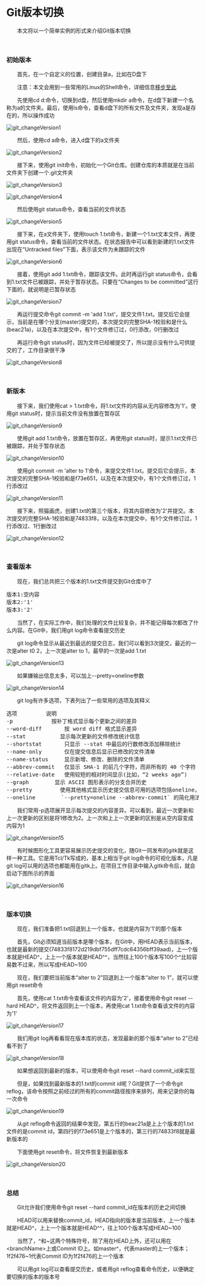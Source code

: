 # Git版本切换

&emsp;&emsp;本文将以一个简单实例的形式来介绍Git版本切换

&nbsp;

### 初始版本

&emsp;&emsp;首先，在一个自定义的位置，创建目录a，比如在D盘下

&emsp;&emsp;注意：本文会用到一些常用的Linux的Shell命令，详细信息[移步至此](http://www.cnblogs.com/xiaohuochai/p/6657396.html)

&emsp;&emsp;先使用cd d:命令，切换到d盘，然后使用mkdir a命令，在d盘下新建一个名称为a的文件夹。最后，使用ls命令，查看d盘下的所有文件及文件夹，发现a是存在的，所以操作成功


![git_changeVersion1](https://pic.xiaohuochai.site/blog/git_changeVersion1.png)


&emsp;&emsp;然后，使用cd a命令，进入d盘下的a文件夹


![git_changeVersion2](https://pic.xiaohuochai.site/blog/git_changeVersion2.png)


&emsp;&emsp;接下来，使用git init命令，初始化一个Git仓库。创建仓库的本质就是在当前文件夹下创建一个.git文件夹


![git_changeVersion3](https://pic.xiaohuochai.site/blog/git_changeVersion3.png)


![git_changeVersion4](https://pic.xiaohuochai.site/blog/git_changeVersion4.png)


&emsp;&emsp;然后使用git status命令，查看当前的文件状态


![git_changeVersion5](https://pic.xiaohuochai.site/blog/git_changeVersion5.png)


&emsp;&emsp;接下来，在a文件夹下，使用touch 1.txt命令，新建一个1.txt文本文件，再使用git status命令，查看当前的文件状态。在状态报告中可以看到新建的1.txt文件出现在&ldquo;Untracked files&rdquo;下面，表示该文件为未跟踪的文件


![git_changeVersion6](https://pic.xiaohuochai.site/blog/git_changeVersion6.png)


&emsp;&emsp;接着，使用git add 1.txt命令，跟踪该文件。此时再运行git status命令，会看到1.txt文件已被跟踪，并处于暂存状态。只要在&ldquo;Changes to be committed&rdquo;这行下面的，就说明是已暂存状态


![git_changeVersion7](https://pic.xiaohuochai.site/blog/git_changeVersion7.png)


&emsp;&emsp;再运行提交命令git commit -m 'add 1.txt'，提交文件1.txt。提交后它会提示，当前是在哪个分支(master)提交的，本次提交的完整SHA-1校验和是什么(beac21a)，以及在本次提交中，有1个文件修订过，0行添改，0行删改过

&emsp;&emsp;再运行命令git status时，因为文件已经被提交了，所以提示没有什么可供提交的了，工作目录很干净


![git_changeVersion8](https://pic.xiaohuochai.site/blog/git_changeVersion8.png)


&nbsp;

### 新版本

&emsp;&emsp;接下来，我们使用cat &gt; 1.txt命令，将1.txt文件的内容从无内容修改为'1'。使用git status时，提示当前文件没有放置在暂存区


![git_changeVersion9](https://pic.xiaohuochai.site/blog/git_changeVersion9.png)


&emsp;&emsp;使用git add 1.txt命令，放置在暂存区，再使用git status时，提示1.txt文件已被跟踪，并处于暂存状态


![git_changeVersion10](https://pic.xiaohuochai.site/blog/git_changeVersion10.png)


&emsp;&emsp;使用git commit -m 'alter to 1'命令，来提交文件1.txt。提交后它会提示，本次提交的完整SHA-1校验和是f73e651，以及在本次提交中，有1个文件修订过，1行添改过


![git_changeVersion11](https://pic.xiaohuochai.site/blog/git_changeVersion11.png)


&emsp;&emsp;接下来，照猫画虎，创建1.txt的第三个版本，将其内容修改为'2'并提交。本次提交的完整SHA-1校验和是74833f8，以及在本次提交中，有1个文件修订过，1行添改过、1行删改过


![git_changeVersion12](https://pic.xiaohuochai.site/blog/git_changeVersion12.png)


&nbsp;

### 查看版本

&emsp;&emsp;现在，我们总共把三个版本的1.txt文件提交到Git仓库中了

<div>
<pre>版本1:空内容
版本2:'1'
版本3:'2'</pre>
</div>

&emsp;&emsp;当然了，在实际工作中，我们处理的文件比较复杂，并不能记得每次都改了什么内容。在Git中，我们用git log命令查看提交历史

&emsp;&emsp;git log命令显示从最近到最远的提交日志，我们可以看到3次提交，最近的一次是alter t0 2，上一次是alter to 1，最早的一次是add 1.txt


![git_changeVersion13](https://pic.xiaohuochai.site/blog/git_changeVersion13.png)


&emsp;&emsp;如果嫌输出信息太多，可以加上--pretty=oneline参数


![git_changeVersion14](https://pic.xiaohuochai.site/blog/git_changeVersion14.png)


&emsp;&emsp;git log有许多选项，下表列出了一些常用的选项及其释义

<div>
<pre>选项 &emsp;&emsp;&emsp;&emsp;&emsp;&emsp;&emsp;&emsp;说明
-p    &emsp;&emsp;&emsp;&emsp;&emsp;&emsp;  按补丁格式显示每个更新之间的差异
--word-diff       按 word diff 格式显示差异
--stat    &emsp;&emsp;　   显示每次更新的文件修改统计信息
--shortstat       只显示 --stat 中最后的行数修改添加移除统计
--name-only       仅在提交信息后显示已修改的文件清单
--name-status     显示新增、修改、删除的文件清单
--abbrev-commit   仅显示 SHA-1 的前几个字符，而非所有的 40 个字符
--relative-date   使用较短的相对时间显示(比如，&ldquo;2 weeks ago&rdquo;)
--graph    &emsp;&emsp;&emsp;&emsp;显示 ASCII 图形表示的分支合并历史
--pretty    &emsp;&emsp;　 使用其他格式显示历史提交信息可用的选项包括oneline，short，full，fuller 和format(后跟指定格式)
--oneline        `--pretty=oneline --abbrev-commit` 的简化用法</pre>
</div>

&emsp;&emsp;我们常用-p选项展开显示每次提交的内容差异。可以看到，最近一次更新和上一次更新的区别是将1修改为2。上一次和上上一次更新的区别是从空内容变成内容为1


![git_changeVersion15](https://pic.xiaohuochai.site/blog/git_changeVersion15.png)


&emsp;&emsp;有时候图形化工具更容易展示历史提交的变化，随Git一同发布的gitk就是这样一种工具。它是用Tcl/Tk写成的，基本上相当于git log命令的可视化版本，凡是git log可以用的选项也都能用在gitk上。在项目工作目录中输入gitk命令后，就会启动下图所示的界面


![git_changeVersion16](https://pic.xiaohuochai.site/blog/git_changeVersion16.png)


&nbsp;

### 版本切换

&emsp;&emsp;现在，我们准备把1.txt回退到上一个版本，也就是内容为'1'的那个版本

&emsp;&emsp;首先，Git必须知道当前版本是哪个版本，在Git中，用HEAD表示当前版本，也就是最新的提交(74833f8172d219dbf755dff7cdc64356bff39aad)，上一个版本就是HEAD^，上上一个版本就是HEAD^^，当然往上100个版本写100个^比较容易数不过来，所以写成HEAD~100

&emsp;&emsp;现在，我们要把当前版本&ldquo;alter to 2&rdquo;回退到上一个版本&ldquo;alter to 1&rdquo;，就可以使用git reset命令

&emsp;&emsp;首先，使用cat 1.txt命令查看该文件的内容为'2'，接着使用命令git reset --hard HEAD^，将文件返回到上一个版本，再使用cat 1.txt命令查看该文件的内容为'1'


![git_changeVersion17](https://pic.xiaohuochai.site/blog/git_changeVersion17.png)


&emsp;&emsp;我们用git log再看看现在版本库的状态，发现最新的那个版本&ldquo;alter to 2&rdquo;已经看不到了


![git_changeVersion18](https://pic.xiaohuochai.site/blog/git_changeVersion18.png)


&emsp;&emsp;如果想返回到最新的版本，可以使用命令git reset --hard commit_id来实现

&emsp;&emsp;但是，如果找到最新版本的1.txt的commit id呢？Git提供了一个命令git reflog，该命令按照之前经过的所有的commit路径按序来排列，用来记录你的每一次命令


![git_changeVersion19](https://pic.xiaohuochai.site/blog/git_changeVersion19.png)


&emsp;&emsp;从git reflog命令返回的结果中发现，第五行的beac21a是上上个版本的1.txt文件的是commit id，第四行的f73e651是上个版本的，第三行的74833f8就是最新版本的

&emsp;&emsp;下面使用git reset命令，将文件恢复到最新版本


![git_changeVersion20](https://pic.xiaohuochai.site/blog/git_changeVersion20.png)


&nbsp;

### 总结

&emsp;&emsp;Git允许我们使用命令git reset --hard commit_id在版本的历史之间切换

&emsp;&emsp;HEAD可以用来替换commit_id，HEAD指向的版本是当前版本，上一个版本就是HEAD^，上上一个版本就是HEAD^^，往上100个版本写成HEAD~100

&emsp;&emsp;当然了，^和~这两个特殊符号，除了用在HEAD上外，还可以用在&lt;branchName&gt;上或Commit ID上。如master^，代表master的上一个版本；1f2f476~1代表Commit ID为1f2f476的上一个版本

&emsp;&emsp;可以用git log可以查看提交历史，或者用git reflog查看命令历史，以便确定要切换的版本的版本号